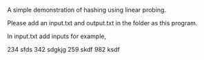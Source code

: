 A simple demonstration of hashing using linear probing.

Please add an input.txt and output.txt in the folder as this program.

In input.txt add inputs for example,

234 sfds
342 sdgkjg
259 skdf
982 ksdf
